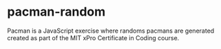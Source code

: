 # pacman-random
 Pacman is a JavaScript exercise where randoms pacmans are generated created as part of the MIT xPro Certificate in Coding course. 

